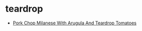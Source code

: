 # teardrop

 * [Pork Chop Milanese With Arugula And Teardrop Tomatoes](index/p/pork-chop-milanese-with-arugula-and-teardrop-tomatoes-107558.json)
